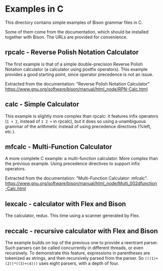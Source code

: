 # Examples in C

This directory contains simple examples of Bison grammar files in C.

Some of them come from the documentation, which should be installed together
with Bison.  The URLs are provided for convenience.

## rpcalc - Reverse Polish Notation Calculator
The first example is that of a simple double-precision Reverse Polish
Notation calculator (a calculator using postfix operators). This example
provides a good starting point, since operator precedence is not an issue.

Extracted from the documentation: "Reverse Polish Notation Calculator"
https://www.gnu.org/software/bison/manual/html_node/RPN-Calc.html

## calc - Simple Calculator
This example is slightly more complex than rpcalc: it features infix
operators (`1 + 2`, instead of `1 2 +` in rpcalc), but it does so using a
unambiguous grammar of the arithmetic instead of using precedence
directives (%left, etc.).

## mfcalc - Multi-Function Calculator
A more complete C example: a multi-function calculator.  More complex than
the previous example.  Using precedence directives to support infix
operators.

Extracted from the documentation: "Multi-Function Calculator: mfcalc".
https://www.gnu.org/software/bison/manual/html_node/Multi_002dfunction-Calc.html

## lexcalc - calculator with Flex and Bison
The calculator, redux.  This time using a scanner generated by Flex.

## reccalc - recursive calculator with Flex and Bison
The example builds on top of the previous one to provide a reentrant parser.
Such parsers can be called concurrently in different threads, or even
recursively.  To demonstrate this feature, expressions in parentheses are
tokenized as strings, and then recursively parsed from the parser.  So
`(((1)+(2))*((3)+(4)))` uses eight parsers, with a depth of four.


<!---

Local Variables:
fill-column: 76
ispell-dictionary: "american"
End:

Copyright (C) 2018-2020 Free Software Foundation, Inc.

This file is part of GNU bison, the GNU Compiler Compiler.

Permission is granted to copy, distribute and/or modify this document
under the terms of the GNU Free Documentation License, Version 1.3 or
any later version published by the Free Software Foundation; with no
Invariant Sections, with no Front-Cover Texts, and with no Back-Cover
Texts.  A copy of the license is included in the "GNU Free
Documentation License" file as part of this distribution.

# LocalWords:  mfcalc calc parsers yy rpcalc lexcalc redux reccalc ispell
# LocalWords:  reentrant tokenized american postfix
--->
